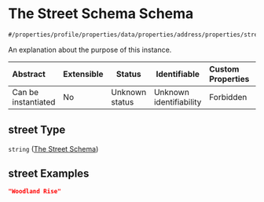 # The Street Schema Schema

```txt
#/properties/profile/properties/data/properties/address/properties/street#/properties/profile/properties/data/properties/address/properties/street
```

An explanation about the purpose of this instance.


| Abstract            | Extensible | Status         | Identifiable            | Custom Properties | Additional Properties | Access Restrictions | Defined In                                                                           |
| :------------------ | ---------- | -------------- | ----------------------- | :---------------- | --------------------- | ------------------- | ------------------------------------------------------------------------------------ |
| Can be instantiated | No         | Unknown status | Unknown identifiability | Forbidden         | Allowed               | none                | [quote_schema.schema.json\*](../out/quote_schema.schema.json "open original schema") |

## street Type

`string` ([The Street Schema](quote_schema-properties-the-profile-schema-properties-the-data-schema-properties-the-address-schema-properties-the-street-schema.md))

## street Examples

```json
"Woodland Rise"
```
